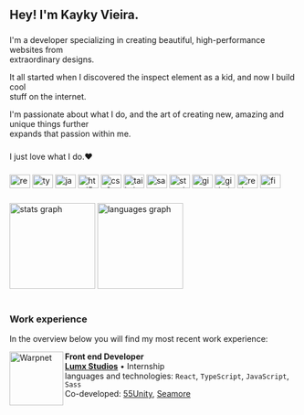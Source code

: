 <h2 align="left">Hey! I'm Kayky Vieira.</h2>

###

<p align="left">
  I'm a developer specializing in creating beautiful, high-performance websites from<br> extraordinary designs.

  It all started when I discovered the inspect element as a kid, and now I build cool<br> stuff on the internet.

  I'm passionate about what I do, and the art of creating new, amazing and unique things further<br> expands that passion within me.</p>

###

<p align="left">I just love what I do.❤️</p>

###

<div align="left">
  <img src="https://cdn.jsdelivr.net/gh/devicons/devicon/icons/react/react-original.svg" height="24" width="36" alt="react logo"  />
  <img src="https://cdn.jsdelivr.net/gh/devicons/devicon/icons/typescript/typescript-original.svg" height="24" width="36" alt="typescript logo"  />
  <img src="https://cdn.jsdelivr.net/gh/devicons/devicon/icons/javascript/javascript-original.svg" height="24" width="36" alt="javascript logo"  />
  <img src="https://cdn.jsdelivr.net/gh/devicons/devicon/icons/html5/html5-original.svg" height="24" width="36" alt="html5 logo"  />
  <img src="https://cdn.jsdelivr.net/gh/devicons/devicon/icons/css3/css3-original.svg" height="24" width="36" alt="css3 logo"  />
  <img src="https://cdn.jsdelivr.net/gh/devicons/devicon/icons/tailwindcss/tailwindcss-original-wordmark.svg" height="24" width="36" alt="tailwindcss logo"  />
  <img src="https://cdn.jsdelivr.net/gh/devicons/devicon/icons/sass/sass-original.svg" height="24" width="36" alt="sass logo"  />
  <img src="https://cdn.jsdelivr.net/gh/devicons/devicon/icons/storybook/storybook-original.svg" height="24" width="36" alt="storybook logo"  />
  <img src="https://cdn.jsdelivr.net/gh/devicons/devicon/icons/git/git-original.svg" height="24" width="36" alt="git logo"  />
  <img src="https://cdn.jsdelivr.net/gh/devicons/devicon/icons/github/github-original.svg" height="24" width="36" alt="github logo"  />
  <img src="https://cdn.jsdelivr.net/gh/devicons/devicon/icons/redux/redux-original.svg" height="24" width="36" alt="redux logo"  />
  <img src="https://cdn.jsdelivr.net/gh/devicons/devicon/icons/figma/figma-original.svg" height="24" width="36" alt="figma logo"  />
</div>

###

<div align="left">
  <img src="https://github-readme-stats.vercel.app/api?hide_title=false&hide_rank=false&show_icons=true&include_all_commits=false&count_private=true&disable_animations=false&theme=tokyonight&locale=en&hide_border=true&username=mynameiskayky" height="150" alt="stats graph"  />
  <img src="https://github-readme-stats.vercel.app/api/top-langs?locale=en&hide_title=false&layout=compact&card_width=320&langs_count=4&theme=tokyonight&hide_border=true&username=mynameiskayky" height="150" alt="languages graph"  />
</div>

<br>

### Work experience
In the overview below you will find my most recent work experience:

[<img align="left" height="94px" width="94px" alt="Warpnet" src="https://media-exp1.licdn.com/dms/image/C4D0BAQGH7Tjfz07LEQ/company-logo_200_200/0/1640666303165?e=2147483647&v=beta&t=J3NEvQmk6U6CwT52WqTF7Y3EwyEaq7E4dDaX02fToZk"/>](https://www.spacex.com/)

**Front end Developer** \
[**Lumx Studios**](https://www.lumxstudios.com/) • Internship \
languages and technologies: `React`, `TypeScript`, `JavaScript`, `Sass`\
Co-developed: [55Unity](https://www.55unity.com/), [Seamore](https://www.seamore.xyz/)

